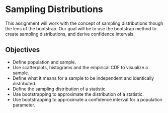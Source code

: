 # Sampling Distributions

This assignment will work with the concept of sampling distributions though the lens of the bootstrap.  Our goal will be to use the bootstrap method to create sampling distributions, and derive confidence intervals.

## Objectives

- Define population and sample.
- Use scatterplots, histograms and the empirical CDF to visualize a sample.
- Define what it means for a sample to be independent and identically distributed.
- Define the sampling distribution of a statistic.
- Use bootstrapping to approximate the distribution of a statistic.
- Use bootstrapping to approximate a confidence interval for a population parameter.
